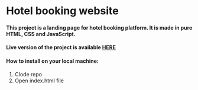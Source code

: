 # Hotel booking website
#### This project is a landing page for hotel booking platform. It is made in pure HTML, CSS and JavaScript.

#### Live version of the project is available [HERE](https://hubukala-hotels.vercel.app/) 

#### How to install on your local machine:
1. Clode repo
2. Open index.html file
